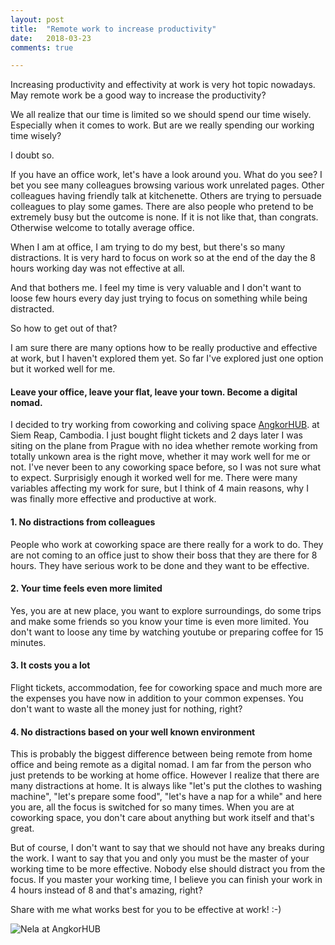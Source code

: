 ```yaml
---
layout: post
title:  "Remote work to increase productivity"
date:   2018-03-23
comments: true

---
```


<p class="intro"><span class="dropcap">I</span>ncreasing productivity and effectivity at work is very hot topic nowadays. May remote work be a good way to increase the productivity?</p>



We all realize that our time is limited so we should spend our time wisely. Especially when it comes to work. 
But are we really spending our working time wisely? 

I doubt so. 

If you have an office work, let's have a look around you. What do you see?
I bet you see many colleagues browsing various work unrelated pages. Other colleagues having friendly talk at kitchenette. Others are trying to persuade colleagues to play some games. There are also people who pretend to be extremely busy but the outcome is none. 
If it is not like that, than congrats. Otherwise welcome to totally average office. 

When I am at office, I am trying to do my best, but there's so many distractions. It is very hard to focus on work so at the end of the day the 8 hours working day was not effective at all. 

And that bothers me. I feel my time is very valuable and I don't want to loose few hours every day just trying to focus on something while being distracted. 

So how to get out of that?

I am sure there are many options how to be really productive and effective at work, but I haven't explored them yet. 
So far I've explored just one option but it worked well for me. 

#### Leave your office, leave your flat, leave your town. Become a digital nomad.

I decided to try working from coworking and coliving space <a href="https://angkorhub.com/">AngkorHUB</a>. at Siem Reap, Cambodia. 
I just bought flight tickets and 2 days later I was siting on the plane from Prague with no idea whether remote working from totally unkown area is the right move, whether it may work well for me or not. I've never been to any coworking space before, so I was not sure what to expect.
Surprisigly enough it worked well for me. 
There were many variables affecting my work for sure, but I think of 4 main reasons, why I was finally more effective and productive at work.

#### 1. No distractions from colleagues
People who work at coworking space are there really for a work to do. They are not coming to an office just to show their boss that they are there for 8 hours. 
They have serious work to be done and they want to be effective.

#### 2. Your time feels even more limited
Yes, you are at new place, you want to explore surroundings, do some trips and make some friends so you know your time is even more limited. You don't want to loose any time by watching youtube or preparing coffee for 15 minutes.

#### 3. It costs you a lot
Flight tickets, accommodation, fee for coworking space and much more are the expenses you have now in addition to your common expenses. You don't want to waste all the money just for nothing, right?

#### 4. No distractions based on your well known environment
This is probably the biggest difference between being remote from home office and being remote as a digital nomad. 
I am far from the person who just pretends to be working at home office. However I realize that there are many distractions at home. It is always like "let's put the clothes to washing machine", "let's prepare some food", "let's have a nap for a while" and here you are, all the focus is switched for so many times. 
When you are at coworking space, you don't care about anything but work itself and that's great. 

But of course, I don't want to say that we should not have any breaks during the work. I want to say that you and only you must be the master of your working time to be more effective. Nobody else should distract you from the focus. If you master your working time, I believe you can finish your work in 4 hours instead of 8 and that's amazing, right?

Share with me what works best for you to be effective at work! :-)

<img src="{{ '/assets/img/cowo.jpg' | prepend: site.baseurl }}" alt="Nela at AngkorHUB"> 

